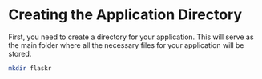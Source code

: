 # Creating the Application Directory

First, you need to create a directory for your application. This will serve as the main folder where all the necessary files for your application will be stored.

```bash
mkdir flaskr
```
